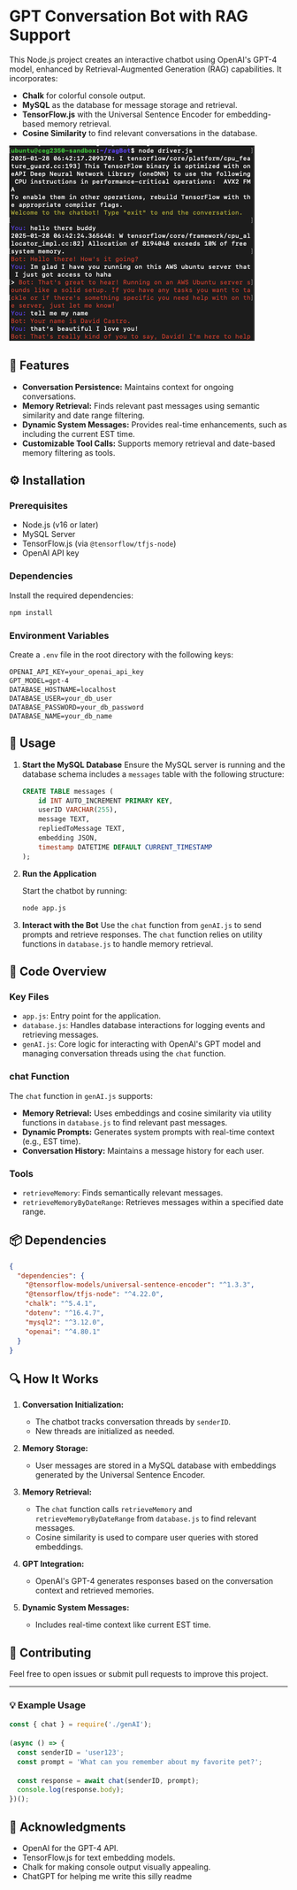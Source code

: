 # GPT Conversation Bot with RAG Support

This Node.js project creates an interactive chatbot using OpenAI's GPT-4 model, enhanced by Retrieval-Augmented Generation (RAG) capabilities. It incorporates:

- **Chalk** for colorful console output.
- **MySQL** as the database for message storage and retrieval.
- **TensorFlow.js** with the Universal Sentence Encoder for embedding-based memory retrieval.
- **Cosine Similarity** to find relevant conversations in the database.

![Example Output](example.png)

## 🚀 Features

- **Conversation Persistence:** Maintains context for ongoing conversations.
- **Memory Retrieval:** Finds relevant past messages using semantic similarity and date range filtering.
- **Dynamic System Messages:** Provides real-time enhancements, such as including the current EST time.
- **Customizable Tool Calls:** Supports memory retrieval and date-based memory filtering as tools.

## ⚙️ Installation

### Prerequisites

- Node.js (v16 or later)
- MySQL Server
- TensorFlow.js (via `@tensorflow/tfjs-node`)
- OpenAI API key

### Dependencies

Install the required dependencies:

```bash
npm install
```

### Environment Variables

Create a `.env` file in the root directory with the following keys:

```env
OPENAI_API_KEY=your_openai_api_key
GPT_MODEL=gpt-4
DATABASE_HOSTNAME=localhost
DATABASE_USER=your_db_user
DATABASE_PASSWORD=your_db_password
DATABASE_NAME=your_db_name
```

## 📝 Usage

1. **Start the MySQL Database**
   Ensure the MySQL server is running and the database schema includes a `messages` table with the following structure:

   ```sql
   CREATE TABLE messages (
       id INT AUTO_INCREMENT PRIMARY KEY,
       userID VARCHAR(255),
       message TEXT,
       repliedToMessage TEXT,
       embedding JSON,
       timestamp DATETIME DEFAULT CURRENT_TIMESTAMP
   );
   ```

2. **Run the Application**

   Start the chatbot by running:

   ```bash
   node app.js
   ```

3. **Interact with the Bot**
   Use the `chat` function from `genAI.js` to send prompts and retrieve responses. The `chat` function relies on utility functions in `database.js` to handle memory retrieval.

## 📂 Code Overview

### Key Files

- `app.js`: Entry point for the application.
- `database.js`: Handles database interactions for logging events and retrieving messages.
- `genAI.js`: Core logic for interacting with OpenAI's GPT model and managing conversation threads using the `chat` function.

### chat Function

The `chat` function in `genAI.js` supports:

- **Memory Retrieval:** Uses embeddings and cosine similarity via utility functions in `database.js` to find relevant past messages.
- **Dynamic Prompts:** Generates system prompts with real-time context (e.g., EST time).
- **Conversation History:** Maintains a message history for each user.

### Tools

- `retrieveMemory`: Finds semantically relevant messages.
- `retrieveMemoryByDateRange`: Retrieves messages within a specified date range.

## 📦 Dependencies

```json
{
  "dependencies": {
    "@tensorflow-models/universal-sentence-encoder": "^1.3.3",
    "@tensorflow/tfjs-node": "^4.22.0",
    "chalk": "^5.4.1",
    "dotenv": "^16.4.7",
    "mysql2": "^3.12.0",
    "openai": "^4.80.1"
  }
}
```

## 🔍 How It Works

1. **Conversation Initialization:**
   - The chatbot tracks conversation threads by `senderID`.
   - New threads are initialized as needed.

2. **Memory Storage:**
   - User messages are stored in a MySQL database with embeddings generated by the Universal Sentence Encoder.

3. **Memory Retrieval:**
   - The `chat` function calls `retrieveMemory` and `retrieveMemoryByDateRange` from `database.js` to find relevant messages.
   - Cosine similarity is used to compare user queries with stored embeddings.

4. **GPT Integration:**
   - OpenAI's GPT-4 generates responses based on the conversation context and retrieved memories.

5. **Dynamic System Messages:**
   - Includes real-time context like current EST time.

## 🤝 Contributing

Feel free to open issues or submit pull requests to improve this project.

---

### 💡 Example Usage

```javascript
const { chat } = require('./genAI');

(async () => {
  const senderID = 'user123';
  const prompt = 'What can you remember about my favorite pet?';

  const response = await chat(senderID, prompt);
  console.log(response.body);
})();
```

## 🙏 Acknowledgments

- OpenAI for the GPT-4 API.
- TensorFlow.js for text embedding models.
- Chalk for making console output visually appealing.
- ChatGPT for helping me write this silly readme